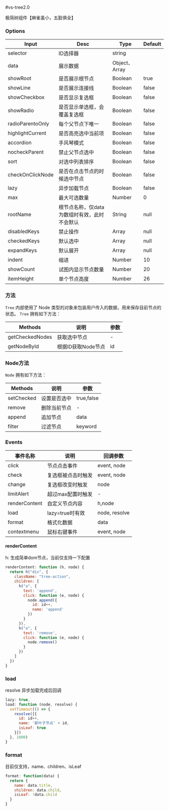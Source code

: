 #vs-tree2.0

极简树组件【麻雀虽小，五脏俱全】


### Options

| Input            | Desc                                         | Type           | Default |
| ---------------- | -------------------------------------------- | -------------- | ------- |
| selector         | ID选择器                                     | string         |         |
| data             | 展示数据                                     | Object、 Array |         |
| showRoot         | 是否展示根节点                               | Boolean        | true    |
| showLine         | 是否展示连接线                               | Boolean        | false   |
| showCheckbox     | 是否显示复选框                               | Boolean        | false   |
| showRadio        | 是否显示单选框，会覆盖复选框                 | Boolean        | false   |
| radioParentoOnly | 每个父节点下唯一                             | Boolean        | false   |
| highlightCurrent | 是否高亮选中当前项                           | Boolean        | false   |
| accordion        | 手风琴模式                                   | Boolean        | false   |
| nocheckParent    | 禁止父节点选中                               | Boolean        | false   |
| sort             | 对选中列表排序                               | Boolean        | false   |
| checkOnClickNode | 是否在点击节点的时候选中节点                 | Boolean        | false   |
| lazy             | 异步加载节点                                 | Boolean        | false   |
| max              | 最大可选数量                                 | Number         | 0       |
| rootName         | 根节点名称，仅data为数组时有效，此时不会默认 | String         | null    |
| disabledKeys     | 禁止操作                                     | Array          | null    |
| checkedKeys      | 默认选中                                     | Array          | null    |
| expandKeys       | 默认展开                                     | Array          | null    |
| indent           | 缩进                                         | Number         | 10      |
| showCount        | 试图内显示节点数量                           | Number         | 20      |
| itemHeight       | 单个节点高度                                 | Number         | 26      |


### 方法
`Tree` 内部使用了 Node 类型的对象来包装用户传入的数据，用来保存目前节点的状态。
`Tree` 拥有如下方法：

| Methods         | 说明               | 参数 |
| --------------- | ------------------ | ---- |
| getCheckedNodes | 获取选中节点       | -    |
| getNodeById     | 根据ID获取Node节点 | id   |

### Node方法
`Node` 拥有如下方法：

| Methods    | 说明         | 参数       |
| ---------- | ------------ | ---------- |
| setChecked | 设置是否选中 | true,false |
| remove     | 删除当前节点 | -          |
| append     | 追加节点     | data       |
| filter     | 过滤节点     | keyword    |

### Events
| 事件名称      | 说明               | 回调参数      |
| ------------- | ------------------ | ------------- |
| click         | 节点点击事件       | event, node   |
| check         | 复选框被点击时触发 | event, node   |
| change        | 复选框改变时触发   | node          |
| limitAlert    | 超过max配置时触发  | -             |
| renderContent | 自定义节点内容     | h,node        |
| load          | lazy=true时有效    | node, resolve |
| format        | 格式化数据         | data          |
| contextmenu   | 鼠标右键事件       | event, node   |

#### renderContent

h: 生成简单dom节点，当前仅支持一下配置

```js
renderContent: function (h, node) {
  return h("div", {
    className: "tree-action",
    children: [
      h("a", {
        text: 'append',
        click: function (e, node) {
          node.append({
            id: id++,
            name: 'append'
          })
        }
      }),
      h("a", {
        text: 'remove',
        click: function (e, node) {
          node.remove()
        }
      })
    ]
  })
}
```

### load

resolve 异步加载完成后回调

```js
lazy: true,
load: function (node, resolve) {
  setTimeout(() => {
    resolve([{
      id: id++,
      name: '新叶子节点' + id,
      isLeaf: true
    }])
  }, 1000)
}
```

### format

目前仅支持，name、children、isLeaf

```js
format: function(data) {
  return {
    name: data.title,
    children: data.child,
    isLeaf: !data.child
  }
}
```